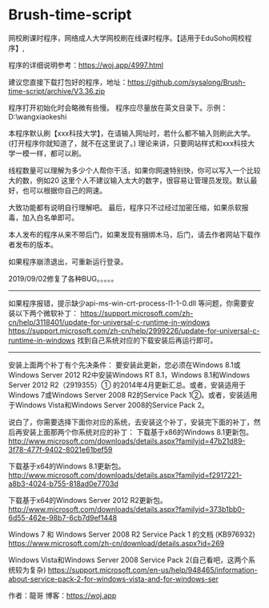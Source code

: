 # Brush-time-script
网校刷课时程序，网络成人大学网校刷在线课时程序。【适用于EduSoho网校程序】,

程序的详细说明参考：https://woj.app/4997.html

建议您直接下载打包好的程序，地址：https://github.com/sysalong/Brush-time-script/archive/V3.36.zip


程序打开初始化时会略微有些慢。
程序应尽量放在英文目录下。示例： D:\wangxiaokeshi

本程序默认刷【xxx科技大学】，在请输入网址时，若什么都不输入则刷此大学。(打开程序你就知道了，就不在这里说了。)
理论来讲，只要网站样式和xxx科技大学一模一样，都可以刷。

线程数量可以理解为多少个人帮你干活，如果你网速特别快，你可以写入一个比较大的数，例如20 
这里个人不建议输入太大的数字，很容易让管理员发现。默认最好，也可以根据你自己的网速。

大致功能都有说明自行理解吧。  最后，程序只不过经过加密压缩，如果杀软报毒，加入白名单即可。

本人发布的程序从来不带后门，如果发现有捆绑木马，后门，请去作者网站下载作者发布的版本。

如果程序崩溃退出，可重新运行登录。

2019/09/02修复了各种BUG。。。。。



---------------------------------------------------------------------------------

如果程序报错，提示缺少api-ms-win-crt-process-l1-1-0.dll 等问题，你需要安装以下两个微软补丁：
https://support.microsoft.com/zh-cn/help/3118401/update-for-universal-c-runtime-in-windows
https://support.microsoft.com/zh-cn/help/2999226/update-for-universal-c-runtime-in-windows
找到自己系统对应的下载安装后再运行即可。

---------------------------------------------------------------------------------

安装上面两个补丁有个先决条件：
要安装此更新，您必须在Windows 8.1或Windows Server 2012 R2中安装Windows RT 8.1，Windows 8.1和Windows Server 2012 R2（2919355）① 的2014年4月更新汇总。或者，安装适用于Windows 7或Windows Server 2008 R2的Service Pack 1②。或者，安装适用于Windows Vista和Windows Server 2008的Service Pack 2。

说白了，你需要选择下面你对应的系统，去安装这个补丁，安装完下面的补丁，然后再安装上面那两个你系统对应的补丁：
下载基于x86的Windows 8.1更新包。http://www.microsoft.com/downloads/details.aspx?familyid=47b21d89-3f78-477f-9402-8021e61bef59

下载基于x64的Windows 8.1更新包。http://www.microsoft.com/downloads/details.aspx?familyid=f2917221-a8b3-4024-b755-818ad0e7703d

下载基于x64的Windows Server 2012 R2更新包。http://www.microsoft.com/downloads/details.aspx?familyid=373b1bb0-6d55-462e-98b7-6cb7d9ef1448

Windows 7 和 Windows Server 2008 R2 Service Pack 1 的文档 (KB976932) https://www.microsoft.com/zh-cn/download/details.aspx?id=269

Windows Vista和Windows Server 2008 Service Pack 2(自己看吧，这两个系统较为复杂)  https://support.microsoft.com/en-us/help/948465/information-about-service-pack-2-for-windows-vista-and-for-windows-ser






作者：龍哥    博客：https://woj.app
